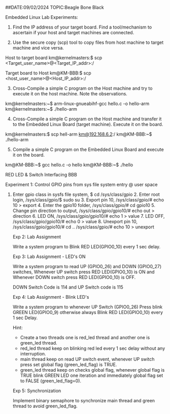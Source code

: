 ##DATE:09/02/2024   TOPIC:Beagle Bone Black



Embedded Linux Lab Experiments:

1. Find the IP address of your target board. Find a tool/mechanism to ascertain if your host and target machines are connected.

2. Use the secure copy (scp) tool to copy files from host machine to target machine and vice versa.

Host to target board
km@kernelmasters:$ scp <filename> <Target_user_name>@<Target_IP_addr>:/

Target board to Host
km@KM-BBB:$ scp <filename> <host_user_name>@<Host_IP_addr>:/

3. Cross-Compile a simple C program on the Host machine and try to execute it on the host machine. Note the observations.

km@kernelmasters:~$ arm-linux-gnueabihf-gcc hello.c -o hello-arm
km@kernelmasters:~$ ./hello-arm

4. Cross-Compile a simple C program on the Host machine and transfer it to the Embedded Linux Board (target machine). Execute it on the board.

km@kernelmasters:$ scp hell-arm km@192.168.6.2:/
km@KM-BBB:~$ ./hello-arm

5. Compile a simple C program on the Embedded Linux Board and execute it on the board.

km@KM-BBB:~$ gcc hello.c -o hello
km@KM-BBB:~$ ./hello

RED LED & Switch Interfacing BBB

Experiment 1: Control GPIO pins from sys file system entry @ user space

1. Enter gpio class in sysfs file system,
	$ cd /sys/class/gpio
	2. Enter root login,
	/sys/class/gpio/$ sudo su
	3. Export pin 10,
	/sys/class/gpio/# echo 10 > export
	4. Enter the gpio10 folder,
	/sys/class/gpio/# cd gpio10
	5. Change pin direction to output,
	/sys/class/gpio/gpio10/# echo out > direction
	6. LED ON,
	/sys/class/gpio/gpio10/# echo 1 > value
	7. LED OFF,
	/sys/class/gpio/gpio10/# echo 0 > value
	8. Unexport pin 10,
	/sys/class/gpio/gpio10/# cd ..
	/sys/class/gpio/# echo 10 > unexport

	Exp 2: Lab Assignment

	Write a system program to Blink RED LED(GPIO0_10) every 1 sec delay.

	Exp 3: Lab Assignment - LED's ON

	Write a system program to read UP (GPIO0_26) and DOWN (GPIO0_27) switches,
	Whenever UP switch press RED LED(GPIO0_10) is ON and
	Whenever DOWN switch press RED LED(GPIO0_10) is OFF.

	DOWN Switch Code is 114 and UP Switch code is 115

	Exp 4: Lab Assignment - Blink LED's

	Write a system program to
	whenever UP Switch (GPIO0_26) Press blink GREEN LED(GPIO0_9) otherwise
	always Blink RED LED(GPIO0_10) every 1 sec Delay.

	Hint:
	- Create a two threads one is red_led thread and another one is green_led thread.
	- red_led thread keep on blinking red led every 1 sec delay without any interruption.
	- main thread keep on read UP switch event, whenever UP switch press set global flag (green_led_flag) is TRUE.
	- green_led thread keep on checks global flag, whenever global flag is TRUE blink GREEN LED one iteration and immediately global flag set to FALSE (green_led_flag=0).

	Exp 5: Synchronization

	Implement binary semaphore to synchronize main thread and green thread to avoid green_led_flag.
